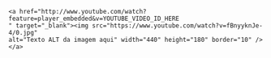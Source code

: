 	<a href="http://www.youtube.com/watch?feature=player_embedded&v=YOUTUBE_VIDEO_ID_HERE
	" target="_blank"><img src="https://www.youtube.com/watch?v=fBnyyknJe-4/0.jpg" 
	alt="Texto ALT da imagem aqui" width="440" height="180" border="10" /></a>